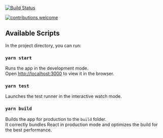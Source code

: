 [![Build Status](https://travis-ci.com/{JeremyTsaii}/{hyperplanner}.png?branch=master)](https://travis-ci.com/{JeremyTsaii}/{hyperplanner})

[![contributions welcome](https://img.shields.io/badge/contributions-welcome-brightgreen.svg?style=flat)](https://github.com/dwyl/esta/issues)

## Available Scripts

In the project directory, you can run:

### `yarn start`

Runs the app in the development mode.<br />
Open [http://localhost:3000](http://localhost:3000) to view it in the browser.

### `yarn test`

Launches the test runner in the interactive watch mode.<br />

### `yarn build`

Builds the app for production to the `build` folder.<br />
It correctly bundles React in production mode and optimizes the build for the best performance.


